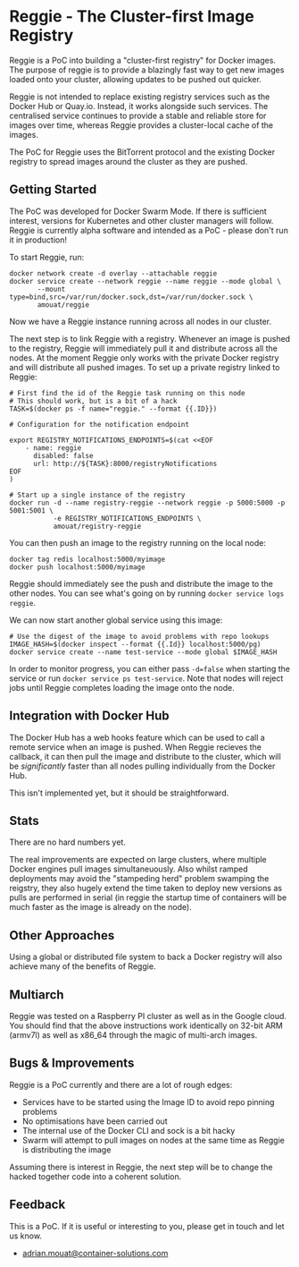 Reggie - The Cluster-first Image Registry
=========================================

Reggie is a PoC into building a "cluster-first registry" for Docker images. The
purpose of reggie is to provide a blazingly fast way to get new images loaded
onto your cluster, allowing updates to be pushed out quicker.

Reggie is not intended to replace existing registry services such as the Docker
Hub or Quay.io. Instead, it works alongside such services. The centralised
service continues to provide a stable and reliable store for images over time,
whereas Reggie provides a cluster-local cache of the images.

The PoC for Reggie uses the BitTorrent protocol and the existing Docker registry
to spread images around the cluster as they are pushed.

## Getting Started

The PoC was developed for Docker Swarm Mode. If there is sufficient interest,
versions for Kubernetes and other cluster managers will follow. Reggie is
currently alpha software and intended as a PoC - please don't run it in
production!

To start Reggie, run:

```
docker network create -d overlay --attachable reggie
docker service create --network reggie --name reggie --mode global \
       --mount type=bind,src=/var/run/docker.sock,dst=/var/run/docker.sock \
       amouat/reggie
```

Now we have a Reggie instance running across all nodes in our cluster.

The next step is to link Reggie with a registry. Whenever an image is pushed to
the registry, Reggie will immediately pull it and distribute across all the
nodes. At the moment Reggie only works with the private Docker registry and will
distribute all pushed images. To set up a private registry linked to Reggie:


```
# First find the id of the Reggie task running on this node
# This should work, but is a bit of a hack
TASK=$(docker ps -f name="reggie." --format {{.ID}})

# Configuration for the notification endpoint

export REGISTRY_NOTIFICATIONS_ENDPOINTS=$(cat <<EOF
    - name: reggie
      disabled: false
      url: http://${TASK}:8000/registryNotifications
EOF
)

# Start up a single instance of the registry
docker run -d --name registry-reggie --network reggie -p 5000:5000 -p 5001:5001 \
           -e REGISTRY_NOTIFICATIONS_ENDPOINTS \
           amouat/registry-reggie
```


You can then push an image to the registry running on the local node:

```
docker tag redis localhost:5000/myimage
docker push localhost:5000/myimage
```

Reggie should immediately see the push and distribute the image to the other
nodes. You can see what's going on by running `docker service logs reggie`.

We can now start another global service using this image:

```
# Use the digest of the image to avoid problems with repo lookups
IMAGE_HASH=$(docker inspect --format {{.Id}} localhost:5000/pg)
docker service create --name test-service --mode global $IMAGE_HASH
```

In order to monitor progress, you can either pass `-d=false` when starting the
service or run `docker service ps test-service`. Note that nodes will reject
jobs until Reggie completes loading the image onto the node.

## Integration with Docker Hub

The Docker Hub has a web hooks feature which can be used to call a remote
service when an image is pushed. When Reggie recieves the callback, it can then
pull the image and distribute to the cluster, which will be *significantly*
faster than all nodes pulling individually from the Docker Hub.

This isn't implemented yet, but it should be straightforward. 

## Stats

There are no hard numbers yet.

The real improvements are expected on large clusters, where multiple Docker
engines pull images simultaneuously. Also whilst ramped deployments may avoid
the "stampeding herd" problem swamping the reigstry, they also hugely extend the
time taken to deploy new versions as pulls are performed in serial (in reggie
the startup time of containers will be much faster as the image is already on
the node).

## Other Approaches

Using a global or distributed file system to back a Docker registry will also
achieve many of the benefits of Reggie. 

## Multiarch

Reggie was tested on a Raspberry PI cluster as well as in the Google cloud. You
should find that the above instructions work identically on 32-bit ARM (armv7l)
as well as x86_64 through the magic of multi-arch images.

## Bugs & Improvements

Reggie is a PoC currently and there are a lot of rough edges:

 - Services have to be started using the Image ID to avoid repo pinning problems
 - No optimisations have been carried out
 - The internal use of the Docker CLI and sock is a bit hacky
 - Swarm will attempt to pull images on nodes at the same time as Reggie is
   distributing the image

Assuming there is interest in Reggie, the next step will be to change the hacked
together code into a coherent solution.

## Feedback

This is a PoC. If it is useful or interesting to you, please get in touch and
let us know.

 - adrian.mouat@container-solutions.com

